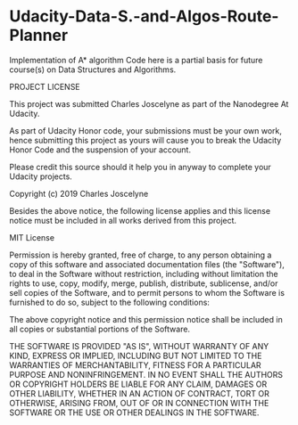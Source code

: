 # Udacity-Data-S.-and-Algos-Route-Planner
Implementation of A* algorithm
Code here is a partial basis for future course(s) on Data Structures and Algorithms.

PROJECT LICENSE

This project was submitted Charles Joscelyne as part of the Nanodegree At Udacity.

As part of Udacity Honor code, your submissions must be your own work, hence submitting this project as yours will cause you to break the Udacity Honor Code and the suspension of your account.

Please credit this source should it help you in anyway to complete your Udacity projects.

Copyright (c) 2019 Charles Joscelyne

Besides the above notice, the following license applies and this license notice must be included in all works derived from this project.

MIT License

Permission is hereby granted, free of charge, to any person obtaining a copy of this software and associated documentation files (the "Software"), to deal in the Software without restriction, including without limitation the rights to use, copy, modify, merge, publish, distribute, sublicense, and/or sell copies of the Software, and to permit persons to whom the Software is furnished to do so, subject to the following conditions:

The above copyright notice and this permission notice shall be included in all copies or substantial portions of the Software.

THE SOFTWARE IS PROVIDED "AS IS", WITHOUT WARRANTY OF ANY KIND, EXPRESS OR IMPLIED, INCLUDING BUT NOT LIMITED TO THE WARRANTIES OF MERCHANTABILITY, FITNESS FOR A PARTICULAR PURPOSE AND NONINFRINGEMENT. IN NO EVENT SHALL THE AUTHORS OR COPYRIGHT HOLDERS BE LIABLE FOR ANY CLAIM, DAMAGES OR OTHER LIABILITY, WHETHER IN AN ACTION OF CONTRACT, TORT OR OTHERWISE, ARISING FROM, OUT OF OR IN CONNECTION WITH THE SOFTWARE OR THE USE OR OTHER DEALINGS IN THE SOFTWARE.


